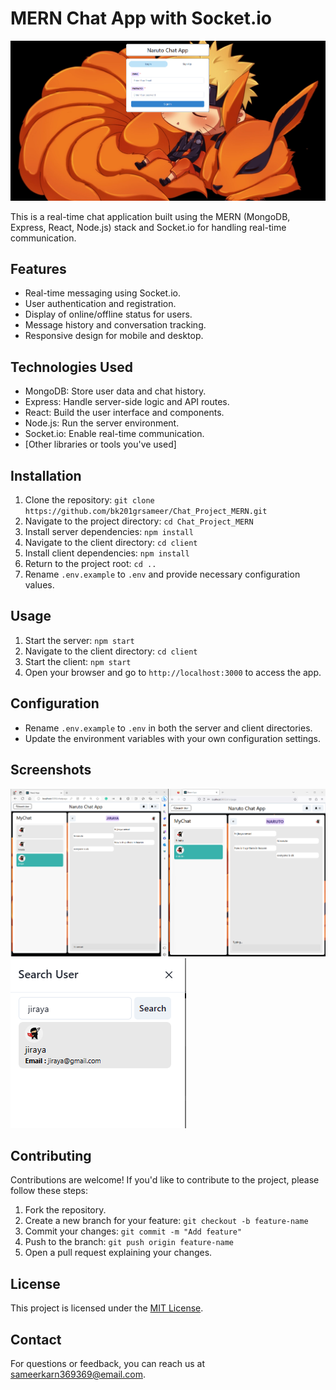 # MERN Chat App with Socket.io

![App Screenshot](app-screenshot.png) <!-- Replace with an actual screenshot of your app -->

This is a real-time chat application built using the MERN (MongoDB, Express, React, Node.js) stack and Socket.io for handling real-time communication.

## Features

- Real-time messaging using Socket.io.
- User authentication and registration.
- Display of online/offline status for users.
- Message history and conversation tracking.
- Responsive design for mobile and desktop.

## Technologies Used

- MongoDB: Store user data and chat history.
- Express: Handle server-side logic and API routes.
- React: Build the user interface and components.
- Node.js: Run the server environment.
- Socket.io: Enable real-time communication.
- [Other libraries or tools you've used]

## Installation

1. Clone the repository: `git clone https://github.com/bk201grsameer/Chat_Project_MERN.git`
2. Navigate to the project directory: `cd Chat_Project_MERN`
3. Install server dependencies: `npm install`
4. Navigate to the client directory: `cd client`
5. Install client dependencies: `npm install`
6. Return to the project root: `cd ..`
7. Rename `.env.example` to `.env` and provide necessary configuration values.

## Usage

1. Start the server: `npm start`
2. Navigate to the client directory: `cd client`
3. Start the client: `npm start`
4. Open your browser and go to `http://localhost:3000` to access the app.

## Configuration

- Rename `.env.example` to `.env` in both the server and client directories.
- Update the environment variables with your own configuration settings.

## Screenshots

![Screenshot 1](chatting.png)
![Screenshot 2](searchuser.png)
<!-- Add more screenshots if necessary -->

## Contributing

Contributions are welcome! If you'd like to contribute to the project, please follow these steps:

1. Fork the repository.
2. Create a new branch for your feature: `git checkout -b feature-name`
3. Commit your changes: `git commit -m "Add feature"`
4. Push to the branch: `git push origin feature-name`
5. Open a pull request explaining your changes.

## License

This project is licensed under the [MIT License](LICENSE).

## Contact

For questions or feedback, you can reach us at sameerkarn369369@email.com.

